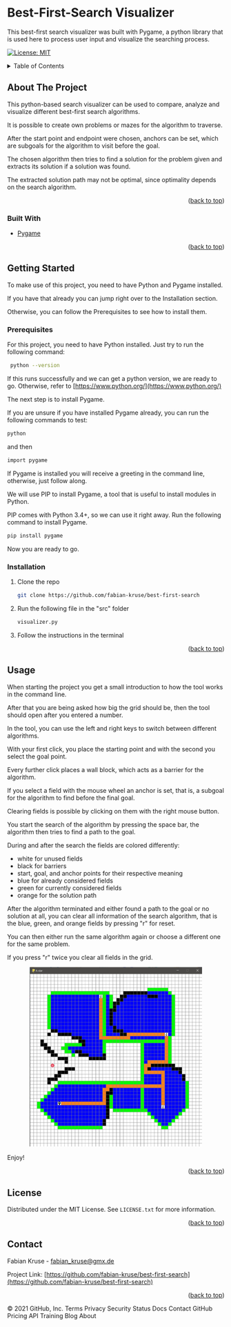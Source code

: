 # Best-First-Search Visualizer

This best-first search visualizer was built with Pygame, a python library that is used here to process user input and visualize the searching process.
 
   
<div id="top"></div>


[![License: MIT](https://img.shields.io/badge/License-MIT-yellow.svg)](https://opensource.org/licenses/MIT)


<!-- TABLE OF CONTENTS -->
<details>
  <summary>Table of Contents</summary>
  <ol>
    <li>
      <a href="#about-the-project">About The Project</a>
      <ul>
        <li><a href="#built-with">Built With</a></li>
      </ul>
    </li>
    <li>
      <a href="#getting-started">Getting Started</a>
      <ul>
        <li><a href="#prerequisites">Prerequisites</a></li>
        <li><a href="#installation">Installation</a></li>
      </ul>
    </li>
    <li><a href="#license">License</a></li>
    <li><a href="#contact">Contact</a></li>
  </ol>
</details>



<!-- ABOUT THE PROJECT -->
## About The Project

This python-based search visualizer can be used to compare, analyze and visualize different best-first search algorithms.

It is possible to create own problems or mazes for the algorithm to traverse.

After the start point and endpoint were chosen, anchors can be set, which are subgoals for the algorithm to visit before the goal.

The chosen algorithm then tries to find a solution for the problem given and extracts its solution if a solution was found.

The extracted solution path may not be optimal, since optimality depends on the search algorithm.

<p align="right">(<a href="#top">back to top</a>)</p>

### Built With

* [Pygame](https://www.pygame.org/)

<p align="right">(<a href="#top">back to top</a>)</p>



<!-- GETTING STARTED -->
## Getting Started

To make use of this project, you need to have Python and Pygame installed.

If you have that already you can jump right over to the Installation section.

Otherwise, you can follow the Prerequisites to see how to install them.

### Prerequisites

For this project, you need to have Python installed. 
Just try to run the following command: 
```sh
 python --version
```
 If this runs successfully and we can get a python version, we are ready to go.
 Otherwise, refer to [https://www.python.org/](https://www.python.org/)
 
 The next step is to install Pygame.
 
 If you are unsure if you have installed Pygame already, you can run the following commands to test:
 ```sh
 python
 ```
 and then 
 ```sh
 import pygame
 ```
 If Pygame is installed you will receive a greeting in the command line, otherwise, just follow along.
 
 We will use PIP to install Pygame, a tool that is useful to install modules in Python.
 
 PIP comes with Python 3.4+, so we can use it right away.
 Run the following command to install Pygame. 
 ```sh 
 pip install pygame
 ```
 Now you are ready to go.
 

### Installation

1. Clone the repo
   ```sh
   git clone https://github.com/fabian-kruse/best-first-search
   ```
2. Run the following file in the "src" folder
   ```sh
   visualizer.py
   ```
3. Follow the instructions in the terminal
<p align="right">(<a href="#top">back to top</a>)</p>



<!-- USAGE EXAMPLES -->
## Usage

When starting the project you get a small introduction to how the tool works in the command line.

After that you are being asked how big the grid should be, then the tool should open after you entered a number.

In the tool, you can use the left and right keys to switch between different algorithms.

With your first click, you place the starting point and with the second you select the goal point.

Every further click places a wall block, which acts as a barrier for the algorithm.

If you select a field with the mouse wheel an anchor is set, that is, a subgoal for the algorithm to find before the final goal.

Clearing fields is possible by clicking on them with the right mouse button.

You start the search of the algorithm by pressing the space bar, the algorithm then tries to find a path to the goal.

During and after the search the fields are colored differently:

* white for unused fields
* black for barriers
* start, goal, and anchor points for their respective meaning
* blue for already considered fields
* green for currently considered fields
* orange for the solution path

After the algorithm terminated and either found a path to the goal or no solution at all, you can clear all information of the search algorithm, that is the blue, green, and orange fields by pressing "r" for reset.

You can then either run the same algorithm again or choose a different one for the same problem.

If you press "r" twice you clear all fields in the grid.

 
 <p align="center">
  <img src="./images/a-star-search.png" width="400" title="example of search">
</p>
 
Enjoy!

<p align="right">(<a href="#top">back to top</a>)</p>



<!-- LICENSE -->
## License

Distributed under the MIT License. See `LICENSE.txt` for more information.

<p align="right">(<a href="#top">back to top</a>)</p>



<!-- CONTACT -->
## Contact

Fabian Kruse - fabian_kruse@gmx.de

Project Link: [https://github.com/fabian-kruse/best-first-search](https://github.com/fabian-kruse/best-first-search)

<p align="right">(<a href="#top">back to top</a>)</p>


© 2021 GitHub, Inc.
Terms
Privacy
Security
Status
Docs
Contact GitHub
Pricing
API
Training
Blog
About
